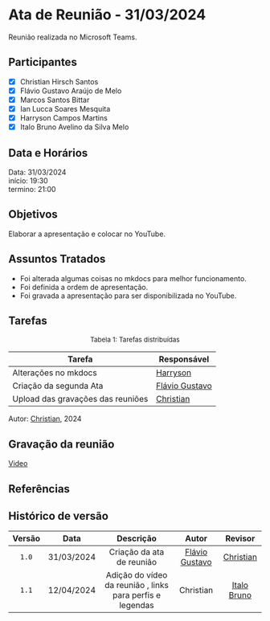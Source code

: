 # Ata de Reunião - 31/03/2024

Reunião realizada no Microsoft Teams.

## Participantes

- [x] Christian Hirsch Santos
- [x] Flávio Gustavo Araújo de Melo
- [x] Marcos Santos Bittar
- [x] Ian Lucca Soares Mesquita
- [x] Harryson Campos Martins
- [x] Italo Bruno Avelino da Silva Melo

## Data e Horários

Data: 31/03/2024 \
início: 19:30 \
termino: 21:00

## Objetivos

Elaborar a apresentação e colocar no YouTube.

## Assuntos Tratados

- Foi alterada algumas coisas no mkdocs para melhor funcionamento.
- Foi definida a ordem de apresentação.
- Foi gravada a apresentação para ser disponibilizada no YouTube.

## Tarefas

<font size="2"><p style="text-align: center">Tabela 1: Tarefas distribuídas </p></font>

| Tarefa                               | Responsável                                      |
| ------------------------------------ | ------------------------------------------------ |
| Alterações no mkdocs                | [Harryson](https://github.com/harry-cmartin)  |  
| Criação da segunda Ata              | [Flávio Gustavo](https://github.com/flavioovatsug) |
| Upload das gravações das reuniões   | [Christian](https://github.com/crstyhs)          |

Autor: [Christian](https://github.com/crstyhs), 2024

## Gravação da reunião

[Video](https://youtu.be/ZBQkWCX2v4A)

## Referências

## Histórico de versão

| Versão | Data | Descrição | Autor | Revisor |
| :----: | :--: | :-------: | :---: | :-----: |
| `1.0` | 31/03/2024 | Criação da ata de reunião | [Flávio Gustavo](https://github.com/flavioovatsug)  | [Christian](https://github.com/crstyhs) |
| `1.1` | 12/04/2024 | Adição do vídeo da reunião , links para perfis e legendas | Christian | [Italo Bruno](https://github.com/ItaloBrunoM) |
